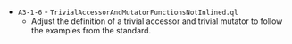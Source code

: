 - `A3-1-6` - `TrivialAccessorAndMutatorFunctionsNotInlined.ql `
     - Adjust the definition of a trivial accessor and trivial mutator to follow the examples from the standard.